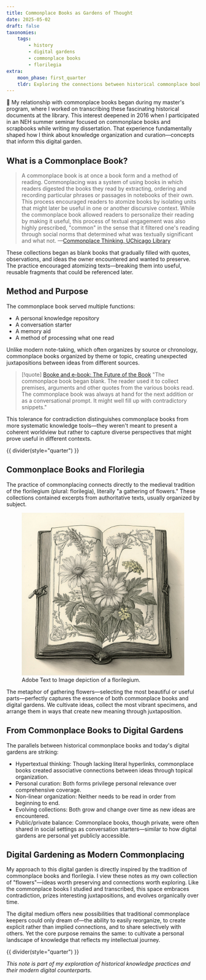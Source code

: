 ```yaml
---
title: Commonplace Books as Gardens of Thought
date: 2025-05-02
draft: false
taxonomies:
    tags:
        - history
        - digital gardens
        - commonplace books
        - florilegia
extra:
    moon_phase: first_quarter
    tldr: Exploring the connections between historical commonplace books and modern digital gardens as tools for cultivating and organizing knowledge.
---
```

<span class="og">📖</span> My relationship with commonplace books began during my master's program, where I worked on transcribing these fascinating historical documents at the library. This interest deepened in 2016 when I participated in an NEH summer seminar focused on commonplace books and scrapbooks while writing my dissertation. That experience fundamentally shaped how I think about knowledge organization and curation—concepts that inform this digital garden.

## What is a Commonplace Book?

> A commonplace book is at once a book form and a method of reading. Commonplacing was a system of using books in which readers digested the books they read by extracting, ordering and recording particular phrases or passages in notebooks of their own. This process encouraged readers to atomize books by isolating units that might later be useful in one or another discursive context. While the commonplace book allowed readers to personalize their reading by making it useful, this process of textual engagement was also highly prescribed, "common" in the sense that it filtered one's reading through social norms that determined what was textually significant and what not. —[Commonplace Thinking, UChicago Library](https://www.lib.uchicago.edu/collex/exhibits/book-use-book-theory-1500-1700/parts-and-wholes-matter-method/commonplace-thinking/)

These collections began as blank books that gradually filled with quotes, observations, and ideas the owner encountered and wanted to preserve. The practice encouraged atomizing texts—breaking them into useful, reusable fragments that could be referenced later.

## Method and Purpose
The commonplace book served multiple functions:

- A personal knowledge repository
- A conversation starter
- A memory aid
- A method of processing what one read

Unlike modern note-taking, which often organizes by source or chronology, commonplace books organized by theme or topic, creating unexpected juxtapositions between ideas from different sources.

> [!quote] [Booke and e-book: The Future of the Book](https://web.archive.org/web/20040220112000/http://www.futureofthebook.com/stories/storyReader$207)
> "The commonplace book began blank. The reader used it to collect premises, arguments and other quotes from the various books read. The commonplace book was always at hand for the next addition or as a conversational prompt. It might well fill up with contradictory snippets." 

This tolerance for contradiction distinguishes commonplace books from more systematic knowledge tools—they weren't meant to present a coherent worldview but rather to capture diverse perspectives that might prove useful in different contexts.

<!-- FM:Snippet:Start data:{"id":"Dividers","fields":[{"name":"style","value":"(style=\"quarter\")"}]} -->
{{ divider(style="quarter") }}
<!-- FM:Snippet:End -->

## Commonplace Books and Florilegia

The practice of commonplacing connects directly to the medieval tradition of the florilegium (plural: florilegia), literally "a gathering of flowers." These collections contained excerpts from authoritative texts, usually organized by subject.

<figure class="center">
  <div class="pixel-corners--wrapper">
    <img src="/florilegium.png" alt="An illustration of flowers appearing to emerge from a book. " width="550px">
  </div>
  <figcaption>Adobe Text to Image depiction of a florilegium. </figcaption>
</figure>

The metaphor of gathering flowers—selecting the most beautiful or useful parts—perfectly captures the essence of both commonplace books and digital gardens. We cultivate ideas, collect the most vibrant specimens, and arrange them in ways that create new meaning through juxtaposition.

## From Commonplace Books to Digital Gardens
The parallels between historical commonplace books and today's digital gardens are striking:

- Hypertextual thinking: Though lacking literal hyperlinks, commonplace books created associative connections between ideas through topical organization.
- Personal curation: Both forms privilege personal relevance over comprehensive coverage.
- Non-linear organization: Neither needs to be read in order from beginning to end.
- Evolving collections: Both grow and change over time as new ideas are encountered.
- Public/private balance: Commonplace books, though private, were often shared in social settings as conversation starters—similar to how digital gardens are personal yet publicly accessible.

## Digital Gardening as Modern Commonplacing
My approach to this digital garden is directly inspired by the tradition of commonplace books and florilegia. I view these notes as my own collection of "flowers"—ideas worth preserving and connections worth exploring. Like the commonplace books I studied and transcribed, this space embraces contradiction, prizes interesting juxtapositions, and evolves organically over time.

The digital medium offers new possibilities that traditional commonplace keepers could only dream of—the ability to easily reorganize, to create explicit rather than implied connections, and to share selectively with others. Yet the core purpose remains the same: to cultivate a personal landscape of knowledge that reflects my intellectual journey.

{{ divider(style="quarter") }}

*This note is part of my exploration of historical knowledge practices and their modern digital counterparts.*